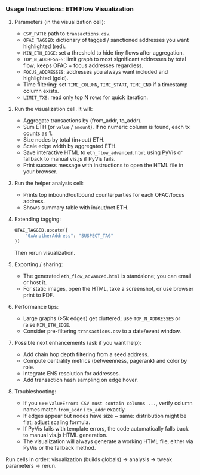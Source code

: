 ### Usage Instructions: ETH Flow Visualization

1. Parameters (in the visualization cell):
   - `CSV_PATH`: path to `transactions.csv`.
   - `OFAC_TAGGED`: dictionary of tagged / sanctioned addresses you want highlighted (red).
   - `MIN_ETH_EDGE`: set a threshold to hide tiny flows after aggregation.
   - `TOP_N_ADDRESSES`: limit graph to most significant addresses by total flow; keeps OFAC + focus addresses regardless.
   - `FOCUS_ADDRESSES`: addresses you always want included and highlighted (gold).
   - Time filtering: set `TIME_COLUMN`, `TIME_START`, `TIME_END` if a timestamp column exists.
   - `LIMIT_TXS`: read only top N rows for quick iteration.

2. Run the visualization cell. It will:
   - Aggregate transactions by (from_addr, to_addr).
   - Sum ETH (or `value` / `amount`). If no numeric column is found, each tx counts as 1.
   - Size nodes by total (in+out) ETH.
   - Scale edge width by aggregated ETH.
   - Save interactive HTML to `eth_flow_advanced.html` using PyVis or fallback to manual vis.js if PyVis fails.
   - Print success message with instructions to open the HTML file in your browser.

3. Run the helper analysis cell:
   - Prints top inbound/outbound counterparties for each OFAC/focus address.
   - Shows summary table with in/out/net ETH.

4. Extending tagging:
   ```python
   OFAC_TAGGED.update({
       "0xAnotherAddress": "SUSPECT_TAG"
   })
   ```
   Then rerun visualization.

5. Exporting / sharing:
   - The generated `eth_flow_advanced.html` is standalone; you can email or host it.
   - For static images, open the HTML, take a screenshot, or use browser print to PDF.

6. Performance tips:
   - Large graphs (>5k edges) get cluttered; use `TOP_N_ADDRESSES` or raise `MIN_ETH_EDGE`.
   - Consider pre-filtering `transactions.csv` to a date/event window.

7. Possible next enhancements (ask if you want help):
   - Add chain hop depth filtering from a seed address.
   - Compute centrality metrics (betweenness, pagerank) and color by role.
   - Integrate ENS resolution for addresses.
   - Add transaction hash sampling on edge hover.

8. Troubleshooting:
   - If you see `ValueError: CSV must contain columns ...`, verify column names match `from_addr` / `to_addr` exactly.
   - If edges appear but nodes have size ~ same: distribution might be flat; adjust scaling formula.
   - If PyVis fails with template errors, the code automatically falls back to manual vis.js HTML generation.
   - The visualization will always generate a working HTML file, either via PyVis or the fallback method.

Run cells in order: visualization (builds globals) -> analysis -> tweak parameters -> rerun.
